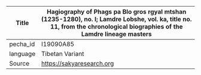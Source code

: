 |Title | Hagiography of Phags pa Blo gros rgyal mtshan (1235-1280), no. I; Lamdre Lobshe, vol. ka, title no. 11, from the chronological biographies of the Lamdre lineage masters 
| --- | --- 
|pecha_id | I19090A85
|language | Tibetan Variant
|Source | https://sakyaresearch.org